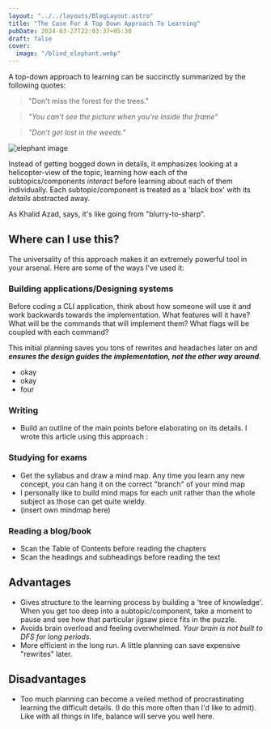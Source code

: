 ```yaml
---
layout: "../../layouts/BlogLayout.astro"
title: "The Case For A Top Down Approach To Learning"
pubDate: 2024-03-27T22:03:37+05:30
draft: false
cover:
  image: "/blind_elephant.webp"
---
```


A top-down approach to learning can be succinctly summarized by the following quotes:

> "Don't miss the forest for the trees."

> _"You can't see the picture when you're inside the frame"_

> _"Don't get lost in the weeds."_

<!-- {{<figure src="https://padaseva.in/wp-content/uploads/2019/12/elephant-blind-men.jpg" caption="Blind Elephant" width="80%" align="center">}} -->
<!-- {{<figure src="https://padaseva.in/wp-content/uploads/2019/12/elephant-blind-men.jpg" caption="Blind Elephant" width="80%" align="center">}} -->
<!-- {{<figure src="https://padaseva.in/wp-content/uploads/2019/12/elephant-blind-men.jpg" caption="Blind Elephant" width="80%" align="center">}} -->

![elephant image](https://padaseva.in/wp-content/uploads/2019/12/elephant-blind-men.jpg)

Instead of getting bogged down in details, it emphasizes looking at a helicopter-view of the topic, learning how each of the subtopics/components _interact_ before learning about each of them individually. Each subtopic/component is treated as a 'black box' with its _details_ abstracted away.

As Khalid Azad, says, it's like going from "blurry-to-sharp".

<!--
{{<figure src="/baseline_vs_progressive.png.webp" caption="The traditional bottom-up approach vs a top-down approach" align="center">}} -->

## Where can I use this?

The universality of this approach makes it an extremely powerful tool in your arsenal. Here are some of the ways I've used it:

### Building applications/Designing systems

Before coding a CLI application, think about how someone will use it and work backwards towards the implementation. What features will it have? What will be the commands that will implement them? What flags will be coupled with each command?

This initial planning saves you tons of rewrites and headaches later on and **_ensures the design guides the implementation, not the other way around._**

- okay
- okay
- four

<!--
{{<figure src="https://cdn.hashnode.com/res/hashnode/image/upload/v1677566893823/f9ef3fbe-6554-48df-a77d-62dce50e17d1.png?auto=compress,format&format=webp" caption="Planning for a PDF processing CLI tool" align=center >}} -->

### Writing

- Build an outline of the main points before elaborating on its details. I wrote this article using this approach :

### Studying for exams

- Get the syllabus and draw a mind map. Any time you learn any new concept, you can hang it on the correct "branch" of your mind map
- I personally like to build mind maps for each unit rather than the whole subject as those can get quite wieldy.
- (insert own mindmap here)

### Reading a blog/book

- Scan the Table of Contents before reading the chapters
- Scan the headings and subheadings before reading the text

## Advantages

- Gives structure to the learning process by building a 'tree of knowledge'. When you get too deep into a subtopic/component, take a moment to pause and see how that particular jigsaw piece fits in the puzzle.
- Avoids brain overload and feeling overwhelmed. _Your brain is not built to DFS for long periods._
- More efficient in the long run. A little planning can save expensive "rewrites" later.

## Disadvantages

- Too much planning can become a veiled method of procrastinating learning the difficult details. (I do this more often than I'd like to admit). Like with all things in life, balance will serve you well here.
